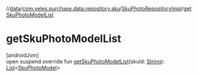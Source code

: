 //[data](../../../index.md)/[com.veles.purchase.data.repository.sku](../index.md)/[SkuPhotoRepositoryImpl](index.md)/[getSkuPhotoModelList](get-sku-photo-model-list.md)

# getSkuPhotoModelList

[androidJvm]\
open suspend override fun [getSkuPhotoModelList](get-sku-photo-model-list.md)(skuId: [String](https://kotlinlang.org/api/latest/jvm/stdlib/kotlin/-string/index.html)): [List](https://kotlinlang.org/api/latest/jvm/stdlib/kotlin.collections/-list/index.html)&lt;[SkuPhotoModel](../../../../domain/domain/com.veles.purchase.domain.model/-sku-photo-model/index.md)&gt;
